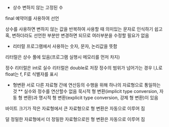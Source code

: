 * 상수
변하지 않는 고정된 수

final 예약어를 사용하여 선언

상수를 사용하면 변하지 않는 값을 반복하여 사용할 때 의미있는 문자로 인식하기 쉽고
혹, 변하더라도 선언한 부분만 변경하면 되므로 여러부분을 수정할 필요가 없음

* 리터럴 
프로그램에서 사용하는 숫자, 문자, 논리값을 뜻함

리터럴은 상수 풀에 있음(프로그램 실행시 메모리를 먼저 차지) 

정수 리터럴은 int로 실수 리터럴은 double로 저장
정수의 범위가 넘어가는 경우 l,L로 float는 f, F로 식별자를 표시

* 형변환
서로 다른 자료형 간에 연산등의 수행을 위해 하나의 자료형으로 통일하는 것
** 실수와 정수를 연산할수 없음
묵시적 형 변환(implicit type conversion, 자동 형 변환)과 명시적 형 변환(explicit type conversion, 강제 형 변환)이 있음

바이트 크기가 작은 자료형에서 큰 자료형으로 형 변환은 자동으로 이루어 짐

덜 정밀한 자료형에서 더 정밀한 자료형으로읜 형 변환은 자동으로 이루어 짐
